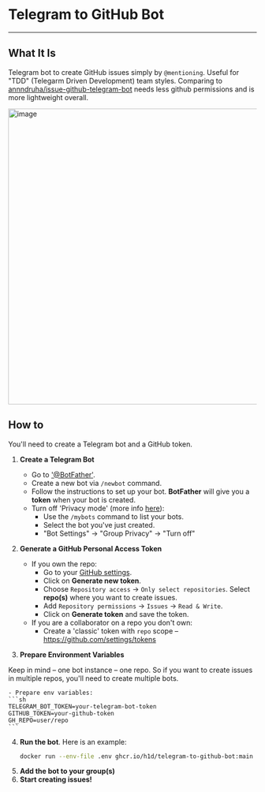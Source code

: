 # Telegram to GitHub Bot

---

## What It Is

Telegram bot to create GitHub issues simply by `@mentioning`. Useful for "TDD" (Telegarm Driven Development) team styles. Comparing to [annndruha/issue-github-telegram-bot](https://github.com/annndruha/issue-github-telegram-bot) needs less github permissions and is more lightweight overall.

<img width="600" alt="image" src="https://github.com/H1D/telegram-to-github-bot/assets/697625/2ae5fc94-f261-42dd-b6c9-37b3c35b876b">

## How to

You'll need to create a Telegram bot and a GitHub token.

1. **Create a Telegram Bot**

   - Go to ['@BotFather'](https//t.me/BotFather).
   - Create a new bot via `/newbot` command.
   - Follow the instructions to set up your bot. **BotFather** will give you a **token** when your bot is created.
   - Turn off 'Privacy mode' (more info [here](https://core.telegram.org/bots/features#privacy-mode)):
     - Use the `/mybots` command to list your bots.
     - Select the bot you've just created.
     - "Bot Settings" -> "Group Privacy" -> "Turn off"

2. **Generate a GitHub Personal Access Token**

   - If you own the repo:
     - Go to your [GitHub settings](https://github.com/settings/tokens?type=beta).
     - Click on **Generate new token**.
     - Choose `Repository access` -> `Only select repositories`. Select **repo(s)** where you want to create issues.
     - Add `Repository permissions` -> `Issues` -> `Read & Write`.
     - Click on **Generate token** and save the token.
   - If you are a collaborator on a repo you don't own:
     - Create a 'classic' token with `repo` scope – https://github.com/settings/tokens

3. **Prepare Environment Variables**

Keep in mind – one bot instance – one repo. So if you want to create issues in multiple repos, you'll need to create multiple bots.

    - Prepare env variables:
    ```sh
    TELEGRAM_BOT_TOKEN=your-telegram-bot-token
    GITHUB_TOKEN=your-github-token
    GH_REPO=user/repo
    ```

4. **Run the bot**. Here is an example:
   ```sh
   docker run --env-file .env ghcr.io/h1d/telegram-to-github-bot:main
   ```
5. **Add the bot to your group(s)**
6. **Start creating issues!**
